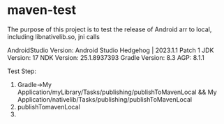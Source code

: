 # maven-test
The purpose of this project is to test the release of Android arr to local, 
including libnativelib.so, jni calls

AndroidStudio Version: Android Studio Hedgehog | 2023.1.1 Patch 1
JDK Version: 17
NDK Version: 25.1.8937393
Gradle Version: 8.3
AGP: 8.1.1

Test Step:
1. Gradle->My Application/myLibrary/Tasks/publishing/publishToMavenLocal && My 
   Application/nativelib/Tasks/publishing/publishToMavenLocal
2. publishTomavenLocal
3. 

